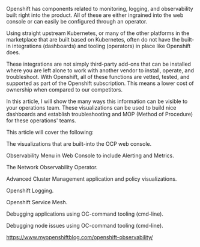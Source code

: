 Openshift has components related to monitoring, logging, and observability built right into the product.  All of these are either ingrained into the web console or can easily be configured through an operator.

Using straight upstream Kubernetes, or many of the other platforms in the marketplace that are built based on Kubernetes, often do not have the built-in integrations (dashboards) and tooling (operators) in place like Openshift does.

These integrations are not simply third-party add-ons that can be installed where you are left alone to work with another vendor to install, operate, and troubleshoot.  With Openshift, all of these functions are vetted, tested, and supported as part of the Openshift subscription.  This means a lower cost of ownership when compared to our competitors.

In this article, I will show the many ways this information can be visible to your operations team.  These visualizations can be used to build nice dashboards and establish troubleshooting and MOP (Method of Procedure) for these operations' teams.

This article will cover the following:

The visualizations that are built-into the OCP web console.

Observability Menu in Web Console to include Alerting and Metrics.

The Network Observability Operator.

Advanced Cluster Management application and policy visualizations.

Openshift Logging.

Openshift Service Mesh.

Debugging applications using OC-command tooling (cmd-line).

Debugging node issues using OC-command tooling (cmd-line).

https://www.myopenshiftblog.com/openshift-observability/


